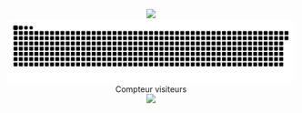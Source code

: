<p align="center"> 
  <img src="https://64.media.tumblr.com/f057181416c74f935a63174fee26a40e/tumblr_pj3mnxVbiQ1x2878do3_540.gif" />
  <img src="https://raw.githubusercontent.com/SachaGor/SachaGor/a681dd2734ae42f4c002cd5492ccf65f8d67224f/github-user-contribution.svg" />
  Compteur visiteurs<br>
  <img src="https://profile-counter.glitch.me/SachaGor/count.svg" />
</p>

